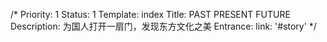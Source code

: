 /*
Priority: 1
Status: 1
Template: index
Title: PAST PRESENT FUTURE
Description: 为国人打开一扇门，发现东方文化之美
Entrance:
  link: '#story'
*/
